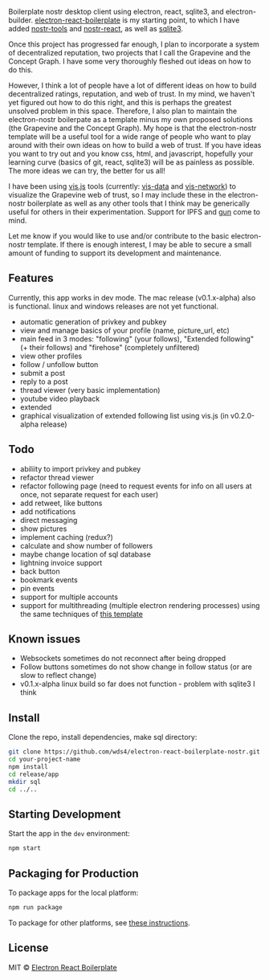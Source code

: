 Boilerplate nostr desktop client using electron, react, sqlite3, and electron-builder. [electron-react-boilerplate](https://github.com/electron-react-boilerplate/electron-react-boilerplate) is my starting point, to which I have added [nostr-tools](https://github.com/fiatjaf/nostr-tools) and [nostr-react](https://github.com/t4t5/nostr-react), as well as [sqlite3](https://github.com/TryGhost/node-sqlite3).

Once this project has progressed far enough, I plan to incorporate a system of decentralized reputation, two projects that I call the Grapevine and the Concept Graph. I have some very thoroughly fleshed out ideas on how to do this.

However, I think a lot of people have a lot of different ideas on how to build decentralized ratings, reputation, and web of trust. In my mind, we haven't yet figured out how to do this right, and this is perhaps the greatest unsolved problem in this space. Therefore, I also plan to maintain the electron-nostr boilerpate as a template minus my own proposed solutions (the Grapevine and the Concept Graph). My hope is that the electron-nostr template will be a useful tool for a wide range of people who want to play around with their own ideas on how to build a web of trust. If you have ideas you want to try out and you know css, html, and javascript, hopefully your learning curve (basics of git, react, sqlite3) will be as painless as possible. The more ideas we can try, the better for us all!

I have been using [vis.js](https://visjs.org) tools (currently: [vis-data](https://github.com/visjs/vis-data) and [vis-network](https://github.com/visjs/vis-network)) to visualize the Grapevine web of trust, so I may include these in the electron-nostr boilerplate as well as any other tools that I think may be generically useful for others in their experimentation. Support for IPFS and [gun](https://github.com/amark/gun) come to mind.

Let me know if you would like to use and/or contribute to the basic electron-nostr template. If there is enough interest, I may be able to secure a small amount of funding to support its development and maintenance.

## Features

Currently, this app works in dev mode. The mac release (v0.1.x-alpha) also is functional. linux and windows releases are not yet functional.

- automatic generation of privkey and pubkey
- view and manage basics of your profile (name, picture_url, etc)
- main feed in 3 modes: "following" (your follows), "Extended following" (+ their follows) and "firehose" (completely unfiltered)
- view other profiles
- follow / unfollow button
- submit a post
- reply to a post
- thread viewer (very basic implementation)
- youtube video playback
- extended
- graphical visualization of extended following list using vis.js (in v0.2.0-alpha release)

## Todo


- abiliity to import privkey and pubkey
- refactor thread viewer
- refactor following page (need to request events for info on all users at once, not separate request for each user)
- add retweet, like buttons
- add notifications
- direct messaging
- show pictures
- implement caching (redux?)
- calculate and show number of followers
- maybe change location of sql database
- lightning invoice support
- back button
- bookmark events
- pin events
- support for multiple accounts
- support for multithreading (multiple electron rendering processes) using the same techniques of [this template](https://github.com/wds4/electron-react-boilerplate-multiple-windows)

## Known issues

- Websockets sometimes do not reconnect after being dropped
- Follow buttons sometimes do not show change in follow status (or are slow to reflect change)
- v0.1.x-alpha linux build so far does not function - problem with sqlite3 I think

## Install

Clone the repo, install dependencies, make sql directory:

```bash
git clone https://github.com/wds4/electron-react-boilerplate-nostr.git your-project-name
cd your-project-name
npm install
cd release/app
mkdir sql
cd ../..
```

## Starting Development

Start the app in the `dev` environment:

```bash
npm start
```

## Packaging for Production

To package apps for the local platform:

```bash
npm run package
```
To package for other platforms, see [these instructions](https://electron-react-boilerplate.js.org/docs/packaging).

## License

MIT © [Electron React Boilerplate](https://github.com/electron-react-boilerplate)
